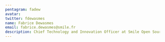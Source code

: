 ```yaml
---
pentagram: fadew
avatar:
twitter: fdewasmes
name: Fabrice Dewasmes
email: fabrice.dewasmes@smile.fr
description: Chief Technology and Innovation Officer at Smile Open Source Solutions
---
```

